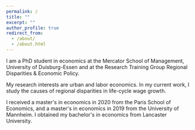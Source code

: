 ```yaml
---
permalink: /
title: ""
excerpt: ""
author_profile: true
redirect_from: 
  - /about/
  - /about.html
---
```


I am a PhD student in economics at the Mercator School of Management, University of Duisburg-Essen and at the Research Training Group Regional Disparities & Economic Policy. 

My research interests are urban and labor economics. In my current work, I study the causes of regional disparities in life-cycle wage growth.

I received a master's in economics in 2020 from the Paris School of Economics, and a master's in economics in 2019 from the University of Mannheim. I obtained my bachelor's in economics from Lancaster University. 

